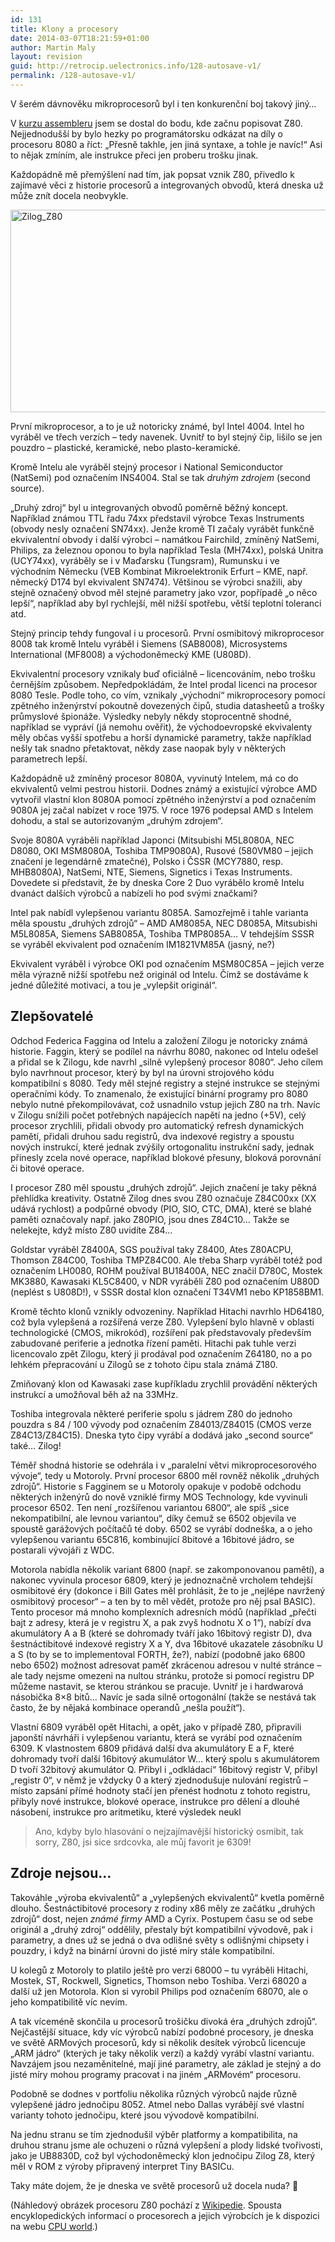 ```yaml
---
id: 131
title: Klony a procesory
date: 2014-03-07T18:21:59+01:00
author: Martin Maly
layout: revision
guid: http://retrocip.uelectronics.info/128-autosave-v1/
permalink: /128-autosave-v1/
---
```

V šerém dávnověku mikroprocesorů byl i ten konkurenční boj takový jiný&#8230;

<!--more-->

V [kurzu assembleru](http://strojak.cz) jsem se dostal do bodu, kde začnu popisovat Z80. Nejjednodušší by bylo hezky po programátorsku odkázat na díly o procesoru 8080 a říct: &#8222;Přesně takhle, jen jiná syntaxe, a tohle je navíc!&#8220; Asi to nějak zmíním, ale instrukce přeci jen proberu trošku jinak.

Každopádně mě přemýšlení nad tím, jak popsat vznik Z80, přivedlo k zajímavé věci z historie procesorů a integrovaných obvodů, která dneska už může znít docela neobvykle.

[<img loading="lazy" class="aligncenter size-full wp-image-129" alt="Zilog_Z80" src="http://retrocip.uelectronics.info/wp-content/uploads/sites/6/2014/03/Zilog_Z80.jpg" width="588" height="324" />](http://retrocip.uelectronics.info/wp-content/uploads/sites/6/2014/03/Zilog_Z80.jpg)

První mikroprocesor, a to je už notoricky známé, byl Intel 4004. Intel ho vyráběl ve třech verzích &#8211; tedy navenek. Uvnitř to byl stejný čip, lišilo se jen pouzdro &#8211; plastické, keramické, nebo plasto-keramické.

Kromě Intelu ale vyráběl stejný procesor i National Semiconductor (NatSemi) pod označením INS4004. Stal se tak _druhým zdrojem_ (second source).

&#8222;Druhý zdroj&#8220; byl u integrovaných obvodů poměrně běžný koncept. Například známou TTL řadu 74xx představil výrobce Texas Instruments (obvody nesly označení SN74xx). Jenže kromě TI začaly vyrábět funkčně ekvivalentní obvody i další výrobci &#8211; namátkou Fairchild, zmíněný NatSemi, Philips, za železnou oponou to byla například Tesla (MH74xx), polská Unitra (UCY74xx), vyráběly se i v Maďarsku (Tungsram), Rumunsku i ve východním Německu (VEB Kombinat Mikroelektronik Erfurt &#8211; KME, např. německý D174 byl ekvivalent SN7474). Většinou se výrobci snažili, aby stejně označený obvod měl stejné parametry jako vzor, popřípadě &#8222;o něco lepší&#8220;, například aby byl rychlejší, měl nižší spotřebu, větší teplotní toleranci atd.

Stejný princip tehdy fungoval i u procesorů. První osmibitový mikroprocesor 8008 tak kromě Intelu vyráběl i Siemens (SAB8008), Microsystems International (MF8008) a východoněmecký KME (U808D).

Ekvivalentní procesory vznikaly buď oficiálně &#8211; licencováním, nebo trošku černějším způsobem. Nepředpokládám, že Intel prodal licenci na procesor 8080 Tesle. Podle toho, co vím, vznikaly &#8222;východní&#8220; mikroprocesory pomocí zpětného inženýrství pokoutně dovezených čipů, studia datasheetů a trošky průmyslové špionáže. Výsledky nebyly někdy stoprocentně shodné, například se vypráví (já nemohu ověřit), že východoevropské ekvivalenty měly občas vyšší spotřebu a horší dynamické parametry, takže například nešly tak snadno přetaktovat, někdy zase naopak byly v některých parametrech lepší.

Každopádně už zmíněný procesor 8080A, vyvinutý Intelem, má co do ekvivalentů velmi pestrou historii. Dodnes známý a existující výrobce AMD vytvořil vlastní klon 8080A pomocí zpětného inženýrství a pod označením 9080A jej začal nabízet v roce 1975. V roce 1976 podepsal AMD s Intelem dohodu, a stal se autorizovaným &#8222;druhým zdrojem&#8220;.

Svoje 8080A vyráběli například Japonci (Mitsubishi M5L8080A, NEC D8080, OKI MSM8080A, Toshiba TMP9080A), Rusové (580VM80 &#8211; jejich značení je legendárně zmatečné), Polsko i ČSSR (MCY7880, resp. MHB8080A), NatSemi, NTE, Siemens, Signetics i Texas Instruments. Dovedete si představit, že by dneska Core 2 Duo vyrábělo kromě Intelu dvanáct dalších výrobců a nabízeli ho pod svými značkami?

Intel pak nabídl vylepšenou variantu 8085A. Samozřejmě i tahle varianta měla spoustu &#8222;druhých zdrojů&#8220; &#8211; AMD AM8085A, NEC D8085A, Mitsubishi M5L8085A, Siemens SAB8085A, Toshiba TMP8085A&#8230; V tehdejším SSSR se vyráběl ekvivalent pod označením IM1821VM85A (jasný, ne?)

Ekvivalent vyráběl i výrobce OKI pod označením MSM80C85A &#8211; jejich verze měla výrazně nižší spotřebu než originál od Intelu. Čímž se dostáváme k jedné důležité motivaci, a tou je &#8222;vylepšit originál&#8220;.

## Zlepšovatelé

Odchod Federica Faggina od Intelu a založení Zilogu je notoricky známá historie. Faggin, který se podílel na návrhu 8080, nakonec od Intelu odešel a přidal se k Zilogu, kde navrhl &#8222;silně vylepšený procesor 8080&#8220;. Jeho cílem bylo navrhnout procesor, který by byl na úrovni strojového kódu kompatibilní s 8080. Tedy měl stejné registry a stejné instrukce se stejnými operačními kódy. To znamenalo, že existující binární programy pro 8080 nebylo nutné překompilovávat, což usnadnilo vstup jejich Z80 na trh. Navíc v Zilogu snížili počet potřebných napájecích napětí na jedno (+5V), celý procesor zrychlili, přidali obvody pro automatický refresh dynamických pamětí, přidali druhou sadu registrů, dva indexové registry a spoustu nových instrukcí, které jednak zvýšily ortogonalitu instrukční sady, jednak přinesly zcela nové operace, například blokové přesuny, bloková porovnání či bitové operace.

I procesor Z80 měl spoustu &#8222;druhých zdrojů&#8220;. Jejich značení je taky pěkná přehlídka kreativity. Ostatně Zilog dnes svou Z80 označuje Z84C00xx (XX udává rychlost) a podpůrné obvody (PIO, SIO, CTC, DMA), které se blahé paměti označovaly např. jako Z80PIO, jsou dnes Z84C10&#8230; Takže se nelekejte, když místo Z80 uvidíte Z84&#8230;

Goldstar vyráběl Z8400A, SGS používal taky Z8400, Ates Z80ACPU, Thomson Z84C00, Toshiba TMPZ84C00. Ale třeba Sharp vyráběl totéž pod označením LH0080, ROHM používal BU18400A, NEC značil D780C, Mostek MK3880, Kawasaki KL5C8400, v NDR vyráběli Z80 pod označením U880D (neplést s U808D!), v SSSR dostal klon označení T34VM1 nebo KP1858BM1.

Kromě těchto klonů vznikly odvozeniny. Například Hitachi navrhlo HD64180, což byla vylepšená a rozšířená verze Z80. Vylepšení bylo hlavně v oblasti technologické (CMOS, mikrokód), rozšíření pak představovaly především zabudované periferie a jednotka řízení paměti. Hitachi pak tuhle verzi licencovalo zpět Zilogu, který ji prodával pod označením Z64180, no a po lehkém přepracování u Zilogů se z tohoto čipu stala známá Z180.

Zmiňovaný klon od Kawasaki zase kupříkladu zrychlil provádění některých instrukcí a umožňoval běh až na 33MHz.

Toshiba integrovala některé periferie spolu s jádrem Z80 do jednoho pouzdra s 84 / 100 vývody pod označením Z84013/Z84015 (CMOS verze Z84C13/Z84C15). Dneska tyto čipy vyrábí a dodává jako &#8222;second source&#8220; také&#8230; Zilog!

Téměř shodná historie se odehrála i v &#8222;paralelní větvi mikroprocesorového vývoje&#8220;, tedy u Motoroly. První procesor 6800 měl rovněž několik &#8222;druhých zdrojů&#8220;. Historie s Fagginem se u Motoroly opakuje v podobě odchodu některých inženýrů do nově vzniklé firmy MOS Technology, kde vyvinuli procesor 6502. Ten není &#8222;rozšířenou variantou 6800&#8220;, ale spíš &#8222;sice nekompatibilní, ale levnou variantou&#8220;, díky čemuž se 6502 objevila ve spoustě garážových počítačů té doby. 6502 se vyrábí dodneška, a o jeho vylepšenou variantu 65C816, kombinující 8bitové a 16bitové jádro, se postarali vývojáři z WDC.

Motorola nabídla několik variant 6800 (např. se zakomponovanou pamětí), a nakonec vyvinula procesor 6809, který je jednoznačně vrcholem tehdejší osmibitové éry (dokonce i Bill Gates měl prohlásit, že to je &#8222;nejlépe navržený osmibitový procesor&#8220; &#8211; a ten by to měl vědět, protože pro něj psal BASIC). Tento procesor má mnoho komplexních adresních módů (například &#8222;přečti bajt z adresy, která je v registru X, a pak zvyš hodnotu X o 1&#8220;), nabízí dva akumulátory A a B (které se dohromady tváří jako 16bitový registr D), dva šestnáctibitové indexové registry X a Y, dva 16bitové ukazatele zásobníku U a S (to by se to implementoval FORTH, že?), nabízí (podobně jako 6800 nebo 6502) možnost adresovat paměť zkrácenou adresou v nulté stránce &#8211; ale tady nejsme omezeni na nultou stránku, protože si pomocí registru DP můžeme nastavit, se kterou stránkou se pracuje. Uvnitř je i hardwarová násobička 8&#215;8 bitů&#8230; Navíc je sada silně ortogonální (takže se nestává tak často, že by nějaká kombinace operandů &#8222;nešla použít&#8220;).

Vlastní 6809 vyráběl opět Hitachi, a opět, jako v případě Z80, připravili japonští návrháři i vylepšenou variantu, která se vyrábí pod označením 6309. K vlastnostem 6809 přidává další dva akumulátory E a F, které dohromady tvoří další 16bitový akumulátor W&#8230; který spolu s akumulátorem D tvoří 32bitový akumulátor Q. Přibyl i &#8222;odkládací&#8220; 16bitový registr V, přibyl &#8222;registr 0&#8220;, v němž je vždycky 0 a který zjednodušuje nulování registrů &#8211; místo zapsání přímé hodnoty stačí jen přenést hodnotu z tohoto registru, přibyly nové instrukce, blokové operace, instrukce pro dělení a dlouhé násobení, instrukce pro aritmetiku, které výsledek neukl

> Ano, kdyby bylo hlasování o nejzajímavější historický osmibit, tak sorry, Z80, jsi sice srdcovka, ale můj favorit je 6309!

## Zdroje nejsou&#8230;

Takováhle &#8222;výroba ekvivalentů&#8220; a &#8222;vylepšených ekvivalentů&#8220; kvetla poměrně dlouho. Šestnáctibitové procesory z rodiny x86 měly ze začátku &#8222;druhých zdrojů&#8220; dost, nejen _známé firmy_ AMD a Cyrix. Postupem času se od sebe originál a &#8222;druhý zdroj&#8220; oddělily, přestaly být kompatibilní vývodově, pak i parametry, a dnes už se jedná o dva odlišné světy s odlišnými chipsety i pouzdry, i když na binární úrovni do jisté míry stále kompatibilní.

U kolegů z Motoroly to platilo ještě pro verzi 68000 &#8211; tu vyráběli Hitachi, Mostek, ST, Rockwell, Signetics, Thomson nebo Toshiba. Verzi 68020 a další už jen Motorola. Klon si vyrobil Philips pod označením 68070, ale o jeho kompatibilitě víc nevím.

A tak víceméně skončila u procesorů trošičku divoká éra &#8222;druhých zdrojů&#8220;. Nejčastější situace, kdy víc výrobců nabízí podobné procesory, je dneska ve světě ARMových procesorů, kdy si několik desítek výrobců licencuje &#8222;ARM jádro&#8220; (kterých je taky několik verzí) a každý vyrábí vlastní variantu. Navzájem jsou nezaměnitelné, mají jiné parametry, ale základ je stejný a do jisté míry mohou programy pracovat i na jiném &#8222;ARMovém&#8220; procesoru.

Podobně se dodnes v portfoliu několika různých výrobců najde různě vylepšené jádro jednočipu 8052. Atmel nebo Dallas vyrábějí své vlastní varianty tohoto jednočipu, které jsou vývodově kompatibilní.

Na jednu stranu se tím zjednodušil výběr platformy a kompatibilita, na druhou stranu jsme ale ochuzeni o různá vylepšení a plody lidské tvořivosti, jako je UB8830D, což byl východoněmecký klon jednočipu Zilog Z8, který měl v ROM z výroby připravený interpret Tiny BASICu.

Taky máte dojem, že je dneska ve světě procesorů už docela nuda? 🙂

(Náhledový obrázek procesoru Z80 pochází z [Wikipedie](http://en.wikipedia.org/wiki/File:Zilog_Z80.jpg). Spousta encyklopedických informací o procesorech a jejich výrobcích je k dispozici na webu [CPU world](http://www.cpu-world.com/CPUs/CPU.html).)